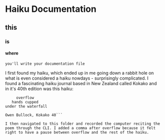 # Haiku Documentation
## this
### is
#### where
`you'll write your documentation file`

I first found my haiku, which ended up in me going down a rabbit hole on what is even considered a haiku nowdays - surprisingly complicated. I found a fascinating haiku journal based in New Zealand called Kokako and in it's 40th edition was this haiku:

```
     overflow
   hands cupped
under the waterfall

Owen Bullock, Kokako 40```

I then navigated to this folder and recorded the computer reciting the poem through the CLI. I added a comma after overflow because it felt right to have a pause between overflow and the rest of the haiku. 